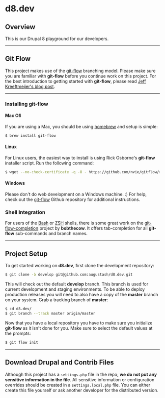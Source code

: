 # d8.dev

## Overview

This is our Drupal 8 playground for our developers.

-----

## Git Flow

This project makes use of the [git-flow](http://nvie.com/posts/a-successful-git-branching-model/) branching model. Please make sure you are familiar with __git-flow__ before you continue work on this project. For the best introduction to getting started with __git-flow__, please read [Jeff Kreeftmeijer's blog post](http://jeffkreeftmeijer.com/2010/why-arent-you-using-git-flow/).

----

### Installing git-flow

#### Mac OS

If you are using a Mac, you should be using [homebrew](http://github.com/mxcl/homebrew) and setup is simple:

```bash
$ brew install git-flow
```

#### Linux

For Linux users, the easiest way to install is using Rick Osborne's __git-flow__ installer script. Run the following command:

```bash
$ wget --no-check-certificate -q -O - https://github.com/nvie/gitflow/raw/develop/contrib/gitflow-installer.sh | sudo bash
```

#### Windows

Please don't do web development on a Windows machine. :)
For help, check out the [git-flow](https://github.com/nvie/gitflow) Github repository for additional instructions.

### Shell Integration

For users of the [Bash](http://www.gnu.org/software/bash/) or [ZSH](http://www.zsh.org/) shells, there is some great work on the [git-flow-completion](http://github.com/bobthecow/git-flow-completion) project by __bobthecow__. It offers tab-completion for all __git-flow__ sub-commands and branch names.


----

## Project Setup

To get started working on __d8.dev__, first clone the development repository:

```bash
$ git clone -b develop git@github.com:augustash/d8.dev.git
```

This will check out the default __develop__ branch. This branch is used for current development and staging environments. To be able to deploy production releases you will need to also have a copy of the __master__ branch on your system. Grab a tracking branch of __master__:

```bash
$ cd d8.dev/
$ git branch --track master origin/master
```

Now that you have a local repository you have to make sure you initialize __git-flow__ as it isn't done for you. Make sure to select the default values at the prompts:

```bash
$ git flow init
```

-----

## Download Drupal and Contrib Files

Although this project has a `settings.php` file in the repo, **we do not put any sensitive information in the file**. All sensitive information or configuration overrides should be created in a `settings.local.php` file. You can either create this file yourself or ask another developer for the distributed version.

